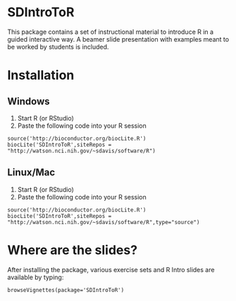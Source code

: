 # SDIntroToR

This package contains a set of instructional material to introduce R in a guided interactive way.  A beamer slide presentation with examples meant to be worked by students is included.

# Installation

## Windows

1. Start R (or RStudio)
2. Paste the following code into your R session

```{r}
source('http://bioconductor.org/biocLite.R')
biocLite('SDIntroToR',siteRepos = "http://watson.nci.nih.gov/~sdavis/software/R")

```

## Linux/Mac 

1. Start R (or RStudio)
2. Paste the following code into your R session

```{r}
source('http://bioconductor.org/biocLite.R')
biocLite('SDIntroToR',siteRepos = "http://watson.nci.nih.gov/~sdavis/software/R",type="source")
```

# Where are the slides?

After installing the package, various exercise sets and R Intro slides are available by typing:

```{r}
browseVignettes(package='SDIntroToR')
```

